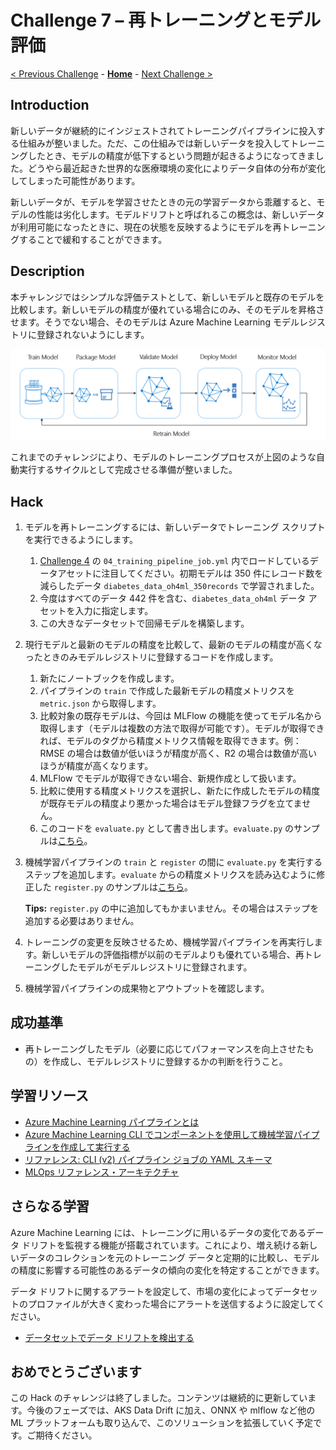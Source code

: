 # Challenge 7 – 再トレーニングとモデル評価

[< Previous Challenge](./Challenge-06.md) - **[Home](./README.md)** - [Next Challenge >](./Challenge-08.md)

## Introduction

新しいデータが継続的にインジェストされてトレーニングパイプラインに投入する仕組みが整いました。ただ、この仕組みでは新しいデータを投入してトレーニングしたとき、モデルの精度が低下するという問題が起きるようになってきました。どうやら最近起きた世界的な医療環境の変化によりデータ自体の分布が変化してしまった可能性があります。

新しいデータが、モデルを学習させたときの元の学習データから乖離すると、モデルの性能は劣化します。モデルドリフトと呼ばれるこの概念は、新しいデータが利用可能になったときに、現在の状態を反映するようにモデルを再トレーニングすることで緩和することができます。

## Description

本チャレンジではシンプルな評価テストとして、新しいモデルと既存のモデルを比較します。新しいモデルの精度が優れている場合にのみ、そのモデルを昇格させます。そうでない場合、そのモデルは Azure Machine Learning モデルレジストリに登録されないようにします。

![MLOps pipeline by microsoft/MLOpsPython](./images/002.png)

これまでのチャレンジにより、モデルのトレーニングプロセスが上図のような自動実行するサイクルとして完成させる準備が整いました。

## Hack
1. モデルを再トレーニングするには、新しいデータでトレーニング スクリプトを実行できるようにします。
    1. [Challenge 4](./Challenge-04.md) の `04_training_pipeline_job.yml` 内でロードしているデータアセットに注目してください。初期モデルは 350 件にレコード数を減らしたデータ `diabetes_data_oh4ml_350records` で学習されました。
    1. 今度はすべてのデータ 442 件を含む、`diabetes_data_oh4ml` データ アセットを入力に指定します。
    1. この大きなデータセットで回帰モデルを構築します。
1. 現行モデルと最新のモデルの精度を比較して、最新のモデルの精度が高くなったときのみモデルレジストリに登録するコードを作成します。
    1. 新たにノートブックを作成します。
    1. パイプラインの `train` で作成した最新モデルの精度メトリクスを `metric.json` から取得します。
    1. 比較対象の既存モデルは、今回は MLFlow の機能を使ってモデル名から取得します（モデルは複数の方法で取得が可能です）。モデルが取得できれば、モデルのタグから精度メトリクス情報を取得できます。例：RMSE の場合は数値が低いほうが精度が高く、R2 の場合は数値が高いほうが精度が高くなります。
    1. MLFlow でモデルが取得できない場合、新規作成として扱います。
    1. 比較に使用する精度メトリクスを選択し、新たに作成したモデルの精度が既存モデルの精度より悪かった場合はモデル登録フラグを立てません。
    1. このコードを `evaluate.py` として書き出します。`evaluate.py` のサンプルは[こちら](./Solutions/07_evaluate.py)。
1. 機械学習パイプラインの `train` と `register` の間に `evaluate.py` を実行するステップを追加します。`evaluate` からの精度メトリクスを読み込むように修正した `register.py` のサンプルは[こちら](./Solutions/07_register_pipeline.py)。

    **Tips:** `register.py` の中に追加してもかまいません。その場合はステップを追加する必要はありません。

1. トレーニングの変更を反映させるため、機械学習パイプラインを再実行します。新しいモデルの評価指標が以前のモデルよりも優れている場合、再トレーニングしたモデルがモデルレジストリに登録されます。
1. 機械学習パイプラインの成果物とアウトプットを確認します。

## 成功基準

- 再トレーニングしたモデル（必要に応じてパフォーマンスを向上させたもの）を作成し、モデルレジストリに登録するかの判断を行うこと。

## 学習リソース
 - [Azure Machine Learning パイプラインとは](https://docs.microsoft.com/azure/machine-learning/concept-ml-pipelines)
 - [Azure Machine Learning CLI でコンポーネントを使用して機械学習パイプラインを作成して実行する](https://docs.microsoft.com/azure/machine-learning/how-to-create-component-pipelines-cli)
 - [リファレンス: CLI (v2) パイプライン ジョブの YAML スキーマ](https://docs.microsoft.com/azure/machine-learning/reference-yaml-job-pipeline)
- [MLOps リファレンス・アーキテクチャ](<https://docs.microsoft.com/azure/architecture/reference-architectures/ai/mlops-python>)

## さらなる学習
Azure Machine Learning には、トレーニングに用いるデータの変化であるデータ ドリフトを監視する機能が搭載されています。これにより、増え続ける新しいデータのコレクションを元のトレーニング データと定期的に比較し、モデルの精度に影響する可能性のあるデータの傾向の変化を特定することができます。

データ ドリフトに関するアラートを設定して、市場の変化によってデータセットのプロファイルが大きく変わった場合にアラートを送信するように設定してください。

- [データセットでデータ ドリフトを検出する](https://docs.microsoft.com/azure/machine-learning/how-to-monitor-datasets)
## おめでとうございます

この Hack のチャレンジは終了しました。コンテンツは継続的に更新しています。今後のフェーズでは、AKS Data Drift に加え、ONNX や mlflow など他の ML プラットフォームも取り込んで、このソリューションを拡張していく予定です。ご期待ください。
